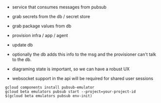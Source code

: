 + service that consumes messages from pubsub
+ grab secrets from the db / secret store
+ grab package values from db
+ provision infra / app / agent
+ update db

+ optionally the db adds this info to the msg and the provisioner can't talk to the db.
+ diagraming state is important, so we can have a robust UX
+ websocket support in the api will be required for shared user sessions



```
gcloud components install pubsub-emulator
gcloud beta emulators pubsub start --project=your-project-id
$(gcloud beta emulators pubsub env-init)
```
